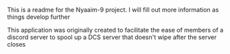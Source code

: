 This is a readme for the Nyaaim-9 project. I will fill out more information as things develop further

This application was originally created to facilitate the ease of members of a discord server to spool up a DCS server that doesn't wipe after the server closes

